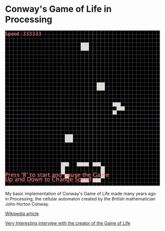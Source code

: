 # Conway's Game of Life in Processing

<p align="center">
  <img src="preview.gif">
  </p>

My basic implementation of Conway's Game of Life made many years ago in Processing, the cellular automaton created by the British mathematician John Horton Conway.

[Wikipedia article](https://en.wikipedia.org/wiki/Conway%27s_Game_of_Life)

[Very Interesting interview with the creator of the Game of Life](https://www.youtube.com/watch?v=R9Plq-D1gEk)
